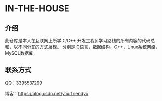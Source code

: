 # IN-THE-HOUSE

## 介绍

此仓库是本人在互联网上所学 C/C++ 开发工程师学习路线的所有内容的代码总和，以不同分支的方式展现。
分别是 C语言，数据结构，C++，Linux系统网络，MySQL数据库。

## 联系方式

QQ：3395537299

博客：https://blog.csdn.net/yourfriendyo
